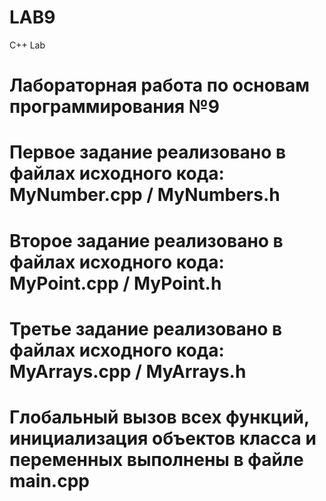 # LAB9
C++ Lab

# Лабораторная работа по основам программирования №9
# Первое задание реализовано в файлах исходного кода: MyNumber.cpp / MyNumbers.h
# Второе задание реализовано в файлах исходного кода: MyPoint.cpp / MyPoint.h
# Третье задание реализовано в файлах исходного кода: MyArrays.cpp / MyArrays.h
# Глобальный вызов всех функций, инициализация объектов класса и переменных выполнены в файле main.cpp
